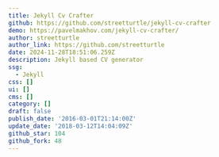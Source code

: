 ```yaml
---
title: Jekyll Cv Crafter
github: https://github.com/streetturtle/jekyll-cv-crafter
demo: https://pavelmakhov.com/jekyll-cv-crafter/
author: streetturtle
author_link: https://github.com/streetturtle
date: 2024-11-28T18:51:06.259Z
description: Jekyll based CV generator
ssg:
  - Jekyll
css: []
ui: []
cms: []
category: []
draft: false
publish_date: '2016-03-01T21:14:00Z'
update_date: '2018-03-12T14:04:09Z'
github_star: 104
github_fork: 48
---
```

